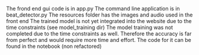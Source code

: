 The frond end gui code is in app.py
The command line application is in beat_detector.py
The resources folder has the images and audio used in the front end
The trained model is not yet integrated into the website due to the time constraints (see model_training dir)
The model training was not completed due to the time constraints as well. Therefore the accuracy is far from perfect and would require more time and effort. The code for it can be found in the notebook (non refactored)
